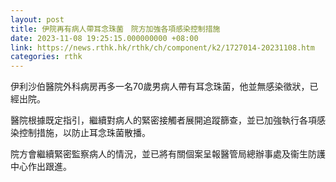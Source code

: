```yaml
---
layout: post
title: 伊院再有病人帶耳念珠菌　院方加強各項感染控制措施
date: 2023-11-08 19:25:15.000000000 +08:00
link: https://news.rthk.hk/rthk/ch/component/k2/1727014-20231108.htm
categories: rthk
---
```


伊利沙伯醫院外科病房再多一名70歲男病人帶有耳念珠菌，他並無感染徵狀，已經出院。

醫院根據既定指引，繼續對病人的緊密接觸者展開追蹤篩查，並已加強執行各項感染控制措施，以防止耳念珠菌散播。
 
院方會繼續緊密監察病人的情況，並已將有關個案呈報醫管局總辦事處及衞生防護中心作出跟進。
